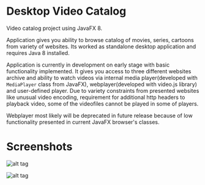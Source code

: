 # Desktop Video Catalog
Video catalog project using JavaFX 8.

Application gives you ability to browse catalog of movies, series, cartoons from variety of websites. Its worked as standalone desktop application and requires Java 8 installed.

Application is currently in development on early stage with basic functionality implemented. It gives you access to three different websites archive and ability to watch videos via internal media player(developed with `MediaPlayer` class from JavaFX), webplayer(developed with video.js library) and user-defined player. Due to variety constraints from presented websites like unusual video encoding, requirement for additional http headers to playback video, some of the videofiles cannot be played in some of players.

Webplayer most likely will be deprecated in future release  because of low functionality presented in current JavaFX browser's classes.

# Screenshots
![alt tag](http://i.imgur.com/OUMDZ1H.png "Main window")

![alt tag](http://i.imgur.com/uT6phhA.png "Internal media player")
